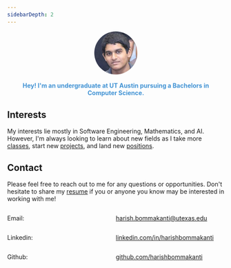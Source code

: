 ```yaml
---
sidebarDepth: 2
---
```

<div class="img-container">
<style>
.img-container img {
    width: 20%;
    height: 20%;
    border-radius: 50%;
}
</style>

<center>
<img src="./images/face.jpg" alt="profile-picture">
</center>

</div>

<center>
<b><p style = 'color:#4293d4'>Hey! I'm an undergraduate at UT Austin pursuing a Bachelors in Computer Science.</p></b>
</center>

## Interests
My interests lie mostly in Software Engineering, Mathematics, and AI. However, I'm always looking to learn about new fields as I take more [classes](./Education.md), start new [projects](./Projects.md), and land new [positions](./Experience.md).

## Contact
Please feel free to reach out to me for any questions or opportunities. Don't hesitate to share my <a href="./HarishBommakantiResume.pdf" download>resume</a> if you or anyone you know may be interested in working with me!

<div style="display: flex; align-items:baseline">
<p style= 'width: 50%'>Email:</p>
<a href="harish.bommakanti@utexas.edu" target="_blank">harish.bommakanti@utexas.edu</a>
</div>

<div style="display: flex; align-items:baseline">
<p style= 'width: 50%'>Linkedin:</p>
<a href="https://linkedin.com/in/harishbommakanti" target="_blank">linkedin.com/in/harishbommakanti</a>
</div>

<div style="display: flex; align-items:baseline">
<p style= 'width: 50%'>Github:</p>
<a href="https://github.com/harishbommakanti" target="_blank">github.com/harishbommakanti</a>
</div>